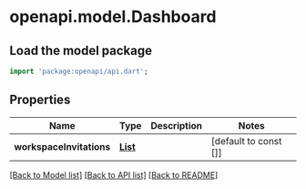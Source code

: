 # openapi.model.Dashboard

## Load the model package
```dart
import 'package:openapi/api.dart';
```

## Properties
Name | Type | Description | Notes
------------ | ------------- | ------------- | -------------
**workspaceInvitations** | [**List<UserWorkspaceInvitation>**](UserWorkspaceInvitation.md) |  | [default to const []]

[[Back to Model list]](../README.md#documentation-for-models) [[Back to API list]](../README.md#documentation-for-api-endpoints) [[Back to README]](../README.md)


